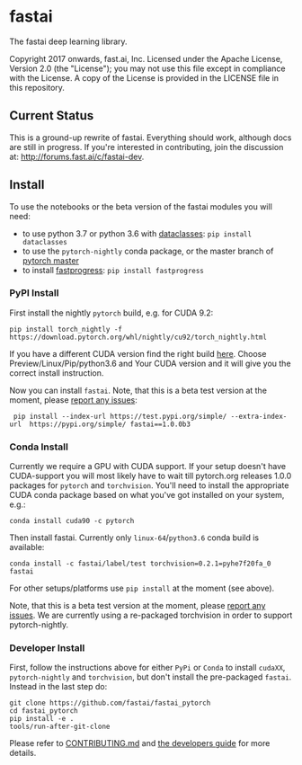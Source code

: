 # fastai

The fastai deep learning library.

Copyright 2017 onwards, fast.ai, Inc. Licensed under the Apache License, Version 2.0 (the "License"); you may not use this file except in compliance with the License. A copy of the License is provided in the LICENSE file in this repository.

## Current Status

This is a ground-up rewrite of fastai. Everything should work, although docs are still in progress. If you're interested in contributing, join the discussion at: http://forums.fast.ai/c/fastai-dev.

## Install

To use the notebooks or the beta version of the fastai modules you will need:
- to use python 3.7 or python 3.6 with [dataclasses](https://github.com/ericvsmith/dataclasses): `pip install dataclasses`
- to use the `pytorch-nightly` conda package, or the master branch of [pytorch master](https://github.com/pytorch/pytorch#from-source)
- to install [fastprogress](https://github.com/fastai/fastprogress): `pip install fastprogress`

### PyPI Install

First install the nightly `pytorch` build, e.g. for CUDA 9.2:

    pip install torch_nightly -f https://download.pytorch.org/whl/nightly/cu92/torch_nightly.html

If you have a different CUDA version find the right build [here](https://pytorch.org/get-started/locally/). Choose Preview/Linux/Pip/python3.6 and Your CUDA version and it will give you the correct install instruction.

Now you can install `fastai`. Note, that this is a beta test version at the moment, please [report any issues](https://github.com/fastai/fastai_pytorch/issues/):

     pip install --index-url https://test.pypi.org/simple/ --extra-index-url  https://pypi.org/simple/ fastai==1.0.0b3


### Conda Install

Currently we require a GPU with CUDA support. If your setup doesn't have CUDA-support you will most likely have to wait till pytorch.org releases 1.0.0 packages for `pytorch` and `torchvision`. You'll need to install the appropriate CUDA conda package based on what you've got installed on your system, e.g.:

    conda install cuda90 -c pytorch

Then install fastai. Currently only `linux-64`/`python3.6` conda build is available:

    conda install -c fastai/label/test torchvision=0.2.1=pyhe7f20fa_0 fastai

For other setups/platforms use `pip install` at the moment (see above).

Note, that this is a beta test version at the moment, please [report any issues](https://github.com/fastai/fastai_pytorch/issues/). We are currently using a re-packaged torchvision in order to support pytorch-nightly.

### Developer Install

First, follow the instructions above for either `PyPi` or `Conda` to install `cudaXX`, `pytorch-nightly` and `torchvision`, but don't install the pre-packaged `fastai`. Instead in the last step do:

    git clone https://github.com/fastai/fastai_pytorch
    cd fastai_pytorch
    pip install -e .
    tools/run-after-git-clone

Please refer to [CONTRIBUTING.md](https://github.com/fastai/fastai_pytorch/blob/master/CONTRIBUTING.md) and [the developers guide](http://docs.fast.ai/developers.html) for more details.
